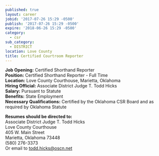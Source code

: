 ```yaml
---
published: true
layout: career
jobid: '2017-07-26 15:29 -0500'
publish: '2017-07-26 15:29 -0500'
expire: '2018-06-26 15:29 -0500'
category:
  - csr
sub_category:
  - DISTRICT
location: Love County
title: Certified Courtroom Reporter
---
```

**Job Opening:**  Certified Shorthand Reporter  
**Position:**  Certified Shorthand Reporter - Full Time  
**Location:**  Love County Courthouse, Marietta, Oklahoma  
**Hiring Official:**  Associate District Judge T. Todd Hicks  
**Salary:**  Pursuant to Statute  
**Benefits:**  State Employment  
**Necessary Qualifications:**  Certified by the Oklahoma CSR  Board and as required by Oklahoma Statute
 
**Resumes should be directed to:**  
Associate District Judge T. Todd Hicks  
Love County Courthouse  
405 W. Main Street  
Marietta, Oklahoma 73448  
(580) 276-3373  
Or email to [todd.hicks@oscn.net](mailto:todd.hicks@oscn.net)
